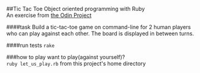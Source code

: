 ##Tic Tac Toe
Object oriented programming with Ruby  
An exercise from [the Odin Project](http://www.theodinproject.com/ruby-programming/oop)

####task
Build a tic-tac-toe game on command-line for 2 human players who can play against each other. The board is displayed in between turns.

####run tests
`rake`

###how to play
want to play(against yourself)?  
`ruby let_us_play.rb` from this project's home directory
